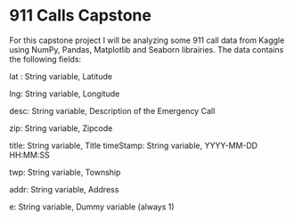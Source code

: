 # 911 Calls Capstone


For this capstone project I will be analyzing some 911 call data from Kaggle using NumPy, Pandas, Matplotlib and Seaborn librairies. The data contains the following fields:

lat : String variable, Latitude 

lng: String variable, Longitude 

desc: String variable, Description of the Emergency Call

zip: String variable, Zipcode

title: String variable, Title
timeStamp: String variable, YYYY-MM-DD HH:MM:SS

twp: String variable, Township

addr: String variable, Address

e: String variable, Dummy variable (always 1)

